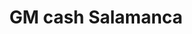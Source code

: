 ---
title: "GM cash Salamanca"
url: /carbajosa-de-la-sagrada/gm-cash-salamanca/
shop: Supermarkt
---